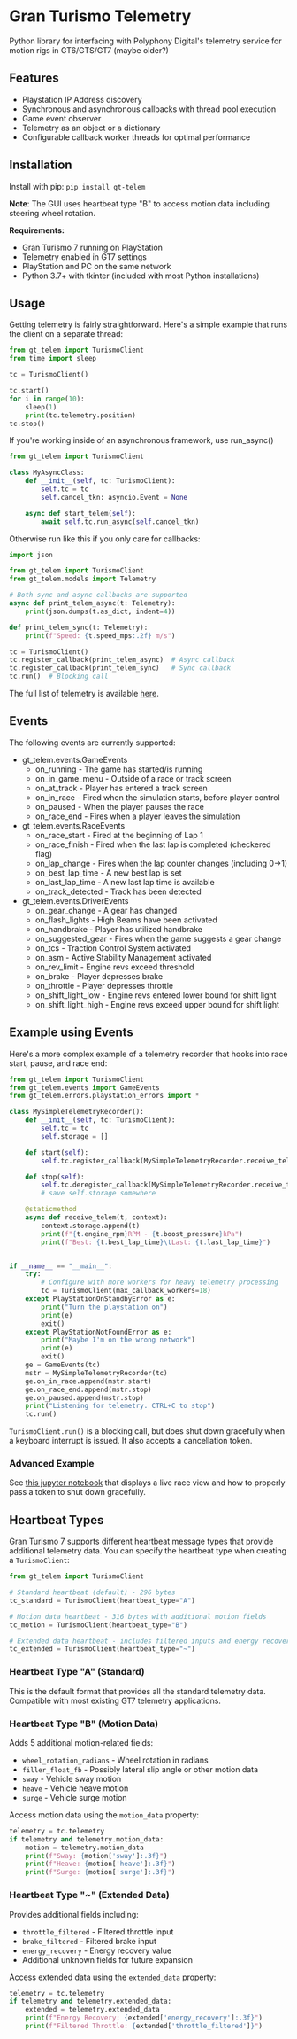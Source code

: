 # Gran Turismo Telemetry
Python library for interfacing with Polyphony Digital's telemetry service for motion rigs in GT6/GTS/GT7 (maybe older?)

## Features
* Playstation IP Address discovery
* Synchronous and asynchronous callbacks with thread pool execution
* Game event observer
* Telemetry as an object or a dictionary
* Configurable callback worker threads for optimal performance

## Installation
Install with pip:
`pip install gt-telem`

**Note**: The GUI uses heartbeat type "B" to access motion data including steering wheel rotation.

**Requirements:**
- Gran Turismo 7 running on PlayStation
- Telemetry enabled in GT7 settings
- PlayStation and PC on the same network
- Python 3.7+ with tkinter (included with most Python installations)


## Usage

Getting telemetry is fairly straightforward. Here's a simple example that runs the client on a separate thread:
```python
from gt_telem import TurismoClient
from time import sleep

tc = TurismoClient()

tc.start()
for i in range(10):
    sleep(1)
    print(tc.telemetry.position)
tc.stop()
```

If you're working inside of an asynchronous framework, use run_async()
```python
from gt_telem import TurismoClient

class MyAsyncClass:
    def __init__(self, tc: TurismoClient):
        self.tc = tc
        self.cancel_tkn: asyncio.Event = None

    async def start_telem(self):
        await self.tc.run_async(self.cancel_tkn)
```

Otherwise run like this if you only care for callbacks:
```python
import json

from gt_telem import TurismoClient
from gt_telem.models import Telemetry

# Both sync and async callbacks are supported
async def print_telem_async(t: Telemetry):
    print(json.dumps(t.as_dict, indent=4))

def print_telem_sync(t: Telemetry):
    print(f"Speed: {t.speed_mps:.2f} m/s")

tc = TurismoClient()
tc.register_callback(print_telem_async)  # Async callback
tc.register_callback(print_telem_sync)   # Sync callback
tc.run()  # Blocking call
```

The full list of telemetry is available [here](https://github.com/RaceCrewAI/gt-telem/blob/main/gt_telem/models/telemetry.py).

## Events
The following events are currently supported:
* gt_telem.events.GameEvents
  * on_running - The game has started/is running
  * on_in_game_menu - Outside of a race or track screen
  * on_at_track - Player has entered a track screen
  * on_in_race - Fired when the simulation starts, before player control
  * on_paused - When the player pauses the race
  * on_race_end - Fires when a player leaves the simulation
* gt_telem.events.RaceEvents
  * on_race_start - Fired at the beginning of Lap 1
  * on_race_finish - Fired when the last lap is completed (checkered flag)
  * on_lap_change - Fires when the lap counter changes (including 0->1)
  * on_best_lap_time - A new best lap is set
  * on_last_lap_time - A new last lap time is available
  * on_track_detected - Track has been detected
* gt_telem.events.DriverEvents
  * on_gear_change - A gear has changed
  * on_flash_lights - High Beams have been activated
  * on_handbrake - Player has utilized handbrake
  * on_suggested_gear - Fires when the game suggests a gear change
  * on_tcs - Traction Control System activated
  * on_asm - Active Stability Management activated
  * on_rev_limit - Engine revs exceed threshold
  * on_brake - Player depresses brake
  * on_throttle - Player depresses throttle
  * on_shift_light_low - Engine revs entered lower bound for shift light
  * on_shift_light_high - Engine revs exceed upper bound for shift light

## Example using Events
Here's a more complex example of a telemetry recorder that hooks into race start, pause, and race end:

```python
from gt_telem import TurismoClient
from gt_telem.events import GameEvents
from gt_telem.errors.playstation_errors import *

class MySimpleTelemetryRecorder():
    def __init__(self, tc: TurismoClient):
        self.tc = tc
        self.storage = []

    def start(self):
        self.tc.register_callback(MySimpleTelemetryRecorder.receive_telem, [self])

    def stop(self):
        self.tc.deregister_callback(MySimpleTelemetryRecorder.receive_telem)
        # save self.storage somewhere

    @staticmethod
    async def receive_telem(t, context):
        context.storage.append(t)
        print(f"{t.engine_rpm}RPM - {t.boost_pressure}kPa")
        print(f"Best: {t.best_lap_time}\tLast: {t.last_lap_time}")


if __name__ == "__main__":
    try:
        # Configure with more workers for heavy telemetry processing
        tc = TurismoClient(max_callback_workers=18)
    except PlayStationOnStandbyError as e:
        print("Turn the playstation on")
        print(e)
        exit()
    except PlayStationNotFoundError as e:
        print("Maybe I'm on the wrong network")
        print(e)
        exit()
    ge = GameEvents(tc)
    mstr = MySimpleTelemetryRecorder(tc)
    ge.on_in_race.append(mstr.start)
    ge.on_race_end.append(mstr.stop)
    ge.on_paused.append(mstr.stop)
    print("Listening for telemetry. CTRL+C to stop")
    tc.run()
```

`TurismoClient.run()` is a blocking call, but does shut down gracefully when a keyboard interrupt is issued. It also accepts a cancellation token.

### Advanced Example
See [this jupyter notebook](https://gist.github.com/Jonpro03/5856bc6df506f4d3c7741d4cb42157f1) that displays a live race view and how to properly pass a token to shut down gracefully.

## Heartbeat Types

Gran Turismo 7 supports different heartbeat message types that provide additional telemetry data. You can specify the heartbeat type when creating a `TurismoClient`:

```python
from gt_telem import TurismoClient

# Standard heartbeat (default) - 296 bytes
tc_standard = TurismoClient(heartbeat_type="A")

# Motion data heartbeat - 316 bytes with additional motion fields
tc_motion = TurismoClient(heartbeat_type="B")

# Extended data heartbeat - includes filtered inputs and energy recovery
tc_extended = TurismoClient(heartbeat_type="~")
```

### Heartbeat Type "A" (Standard)
This is the default format that provides all the standard telemetry data. Compatible with most existing GT7 telemetry applications.

### Heartbeat Type "B" (Motion Data)
Adds 5 additional motion-related fields:
- `wheel_rotation_radians` - Wheel rotation in radians
- `filler_float_fb` - Possibly lateral slip angle or other motion data
- `sway` - Vehicle sway motion
- `heave` - Vehicle heave motion
- `surge` - Vehicle surge motion

Access motion data using the `motion_data` property:
```python
telemetry = tc.telemetry
if telemetry and telemetry.motion_data:
    motion = telemetry.motion_data
    print(f"Sway: {motion['sway']:.3f}")
    print(f"Heave: {motion['heave']:.3f}")
    print(f"Surge: {motion['surge']:.3f}")
```

### Heartbeat Type "~" (Extended Data)
Provides additional fields including:
- `throttle_filtered` - Filtered throttle input
- `brake_filtered` - Filtered brake input
- `energy_recovery` - Energy recovery value
- Additional unknown fields for future expansion

Access extended data using the `extended_data` property:
```python
telemetry = tc.telemetry
if telemetry and telemetry.extended_data:
    extended = telemetry.extended_data
    print(f"Energy Recovery: {extended['energy_recovery']:.3f}")
    print(f"Filtered Throttle: {extended['throttle_filtered']}")
```
